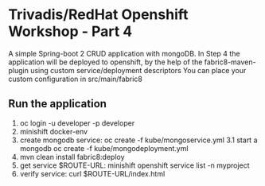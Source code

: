 # Trivadis/RedHat Openshift Workshop - Part 4

A simple Spring-boot 2 CRUD application with mongoDB. In Step 4 the application will be deployed to openshift, by the help of the fabric8-maven-plugin using custom service/deployment descriptors
You can place your custom configuration in src/main/fabric8

## Run the application

1. oc login -u developer -p developer
2. minishift docker-env
3. create mongodb service: oc create -f kube/mongoservice.yml 
3.1 start a mongodb  oc create -f kube/mongodeployment.yml
4. mvn clean install fabric8:deploy 
5. get service $ROUTE-URL: minishift openshift service list -n myproject
6. verify service: curl $ROUTE-URL/index.html
